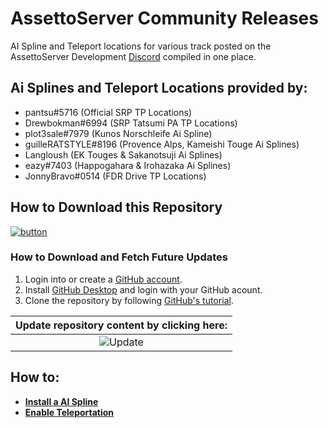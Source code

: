 # AssettoServer Community Releases
AI Spline and Teleport locations for various track posted on the AssettoServer Development [Discord](https://discord.gg/uXEXRcSkyz) compiled in one place.

## Ai Splines and Teleport Locations provided by:
- pantsu#5716 (Official SRP TP Locations)
- Drewbokman#6994 (SRP Tatsumi PA TP Locations)
- plot3sale#7979 (Kunos Norschleife Ai Spline)
- guilleRATSTYLE#8196 (Provence Alps, Kameishi Touge Ai Splines)
- Langloush (EK Touges & Sakanotsuji Ai Splines)
- eazy#7403 (Happogahara & Irohazaka Ai Splines)
- JonnyBravo#0514 (FDR Drive TP Locations)

## How to Download this Repository
[![button](https://img.shields.io/github/repo-size/c1xtz/AssettoServer-CommunityReleases?color=black&labelColor=white&label=Download&logo=data%3Aimage%2Fsvg%2Bxml%3Bbase64%2CPHN2ZyB4bWxucz0iaHR0cDovL3d3dy53My5vcmcvMjAwMC9zdmciIHZpZXdCb3g9IjAgMCAyNCAyNCIgd2lkdGg9IjI0IiBoZWlnaHQ9IjI0Ij48cGF0aCBkPSJNNC45NyAxMS4wM2EuNzUuNzUgMCAxMTEuMDYtMS4wNkwxMSAxNC45NFYyLjc1YS43NS43NSAwIDAxMS41IDB2MTIuMTlsNC45Ny00Ljk3YS43NS43NSAwIDExMS4wNiAxLjA2bC02LjI1IDYuMjVhLjc1Ljc1IDAgMDEtMS4wNiAwbC02LjI1LTYuMjV6bS0uMjIgOS40N2EuNzUuNzUgMCAwMDAgMS41aDE0LjVhLjc1Ljc1IDAgMDAwLTEuNUg0Ljc1eiI%2BPC9wYXRoPjwvc3ZnPg%3D%3D&style=for-the-badge)](https://github.com/C1XTZ/AssettoServer-CommunityReleases/archive/refs/heads/master.zip "Download ZIP")

### How to Download and Fetch Future Updates
1. Login into or create a [GitHub account](https://github.com/login).
2. Install [GitHub Desktop](https://desktop.github.com/) and login with your GitHub acount.
3. Clone the repository by following [GitHub's tutorial](https://docs.github.com/en/desktop/contributing-and-collaborating-using-github-desktop/adding-and-cloning-repositories/cloning-a-repository-from-github-to-github-desktop "GitHub Tutorial").

| Update repository content by clicking here: |
|:---:|
| ![Update](https://user-images.githubusercontent.com/90503800/138611389-dfbdcadc-48e2-4d20-8e1b-2b72b511f338.png) |

## How to:
- **[Install a AI Spline](https://github.com/C1XTZ/AssettoServer-CommunityReleases/wiki/Installing-a-AI-Spline)**
- **[Enable Teleportation](https://github.com/C1XTZ/AssettoServer-CommunityReleases/wiki/Enabling-Teleportation)**
